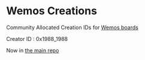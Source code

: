 # Wemos Creations

Community Allocated Creation IDs for [Wemos boards](https://docs.wemos.cc/en/latest/index.html)

Creator ID : 0x1988_1988

Now in [the main repo](https://github.com/creationid/creators/blob/main/creations/wemos.md)
